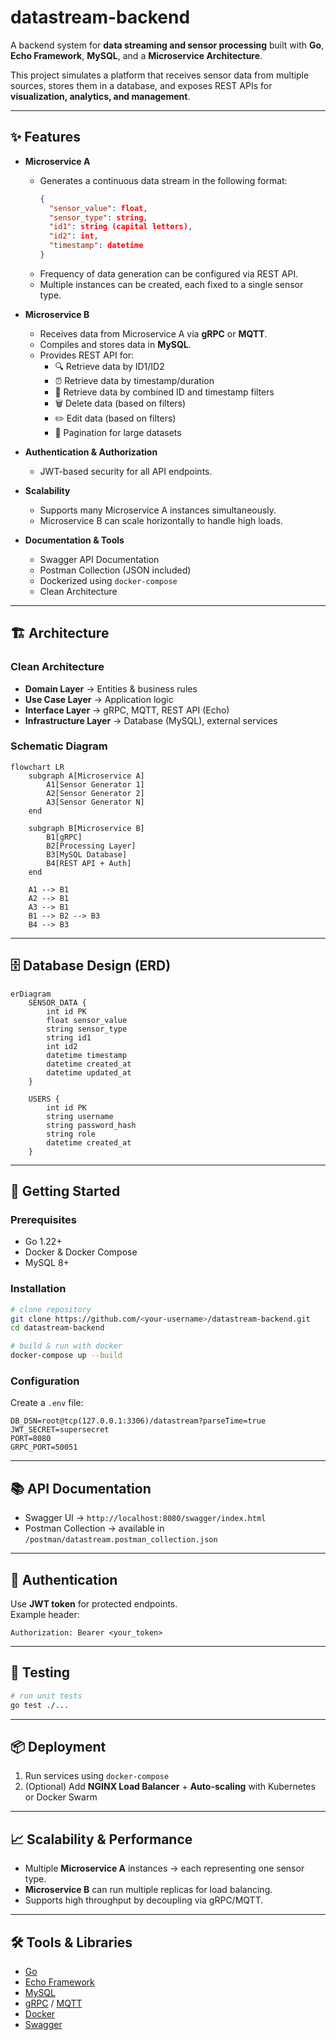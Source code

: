 # datastream-backend

A backend system for **data streaming and sensor processing** built with **Go**, **Echo Framework**, **MySQL**, and a **Microservice Architecture**.  

This project simulates a platform that receives sensor data from multiple sources, stores them in a database, and exposes REST APIs for **visualization, analytics, and management**.

---

## ✨ Features

- **Microservice A**  
  - Generates a continuous data stream in the following format:
    ```json
    {
      "sensor_value": float,
      "sensor_type": string,
      "id1": string (capital letters),
      "id2": int,
      "timestamp": datetime
    }
    ```
  - Frequency of data generation can be configured via REST API.
  - Multiple instances can be created, each fixed to a single sensor type.

- **Microservice B**  
  - Receives data from Microservice A via **gRPC** or **MQTT**.  
  - Compiles and stores data in **MySQL**.  
  - Provides REST API for:
    - 🔍 Retrieve data by ID1/ID2  
    - ⏰ Retrieve data by timestamp/duration  
    - 🔄 Retrieve data by combined ID and timestamp filters  
    - 🗑️ Delete data (based on filters)  
    - ✏️ Edit data (based on filters)  
    - 📖 Pagination for large datasets  

- **Authentication & Authorization**  
  - JWT-based security for all API endpoints.  

- **Scalability**  
  - Supports many Microservice A instances simultaneously.  
  - Microservice B can scale horizontally to handle high loads.  

- **Documentation & Tools**  
  - Swagger API Documentation  
  - Postman Collection (JSON included)  
  - Dockerized using `docker-compose`  
  - Clean Architecture  

---

## 🏗️ Architecture

### Clean Architecture
- **Domain Layer** → Entities & business rules  
- **Use Case Layer** → Application logic  
- **Interface Layer** → gRPC, MQTT, REST API (Echo)  
- **Infrastructure Layer** → Database (MySQL), external services  

### Schematic Diagram
```mermaid
flowchart LR
    subgraph A[Microservice A]
        A1[Sensor Generator 1]
        A2[Sensor Generator 2]
        A3[Sensor Generator N]
    end

    subgraph B[Microservice B]
        B1[gRPC]
        B2[Processing Layer]
        B3[MySQL Database]
        B4[REST API + Auth]
    end

    A1 --> B1
    A2 --> B1
    A3 --> B1
    B1 --> B2 --> B3
    B4 --> B3
```

---

## 🗄️ Database Design (ERD)

```mermaid
erDiagram
    SENSOR_DATA {
        int id PK
        float sensor_value
        string sensor_type
        string id1
        int id2
        datetime timestamp
        datetime created_at
        datetime updated_at
    }

    USERS {
        int id PK
        string username
        string password_hash
        string role
        datetime created_at
    }
```

---

## 🚀 Getting Started

### Prerequisites
- Go 1.22+  
- Docker & Docker Compose  
- MySQL 8+  

### Installation

```bash
# clone repository
git clone https://github.com/<your-username>/datastream-backend.git
cd datastream-backend

# build & run with docker
docker-compose up --build
```

### Configuration
Create a `.env` file:
```env
DB_DSN=root@tcp(127.0.0.1:3306)/datastream?parseTime=true
JWT_SECRET=supersecret
PORT=8080
GRPC_PORT=50051
```

---

## 📚 API Documentation

- Swagger UI → `http://localhost:8080/swagger/index.html`  
- Postman Collection → available in `/postman/datastream.postman_collection.json`  

---

## 🔑 Authentication
Use **JWT token** for protected endpoints.  
Example header:
```http
Authorization: Bearer <your_token>
```

---

## 🧪 Testing

```bash
# run unit tests
go test ./...
```

---

## 📦 Deployment

1. Run services using `docker-compose`  
2. (Optional) Add **NGINX Load Balancer** + **Auto-scaling** with Kubernetes or Docker Swarm  

---

## 📈 Scalability & Performance
- Multiple **Microservice A** instances → each representing one sensor type.  
- **Microservice B** can run multiple replicas for load balancing.  
- Supports high throughput by decoupling via gRPC/MQTT.  

---

## 🛠️ Tools & Libraries
- [Go](https://go.dev/)  
- [Echo Framework](https://echo.labstack.com/)  
- [MySQL](https://www.mysql.com/)  
- [gRPC](https://grpc.io/) / [MQTT](https://mqtt.org/)  
- [Docker](https://www.docker.com/)  
- [Swagger](https://swagger.io/)  
